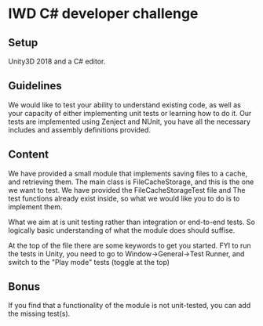 # IWD C# developer challenge

## Setup

Unity3D 2018 and a C# editor.

## Guidelines

We would like to test your ability to understand existing code, as well as your capacity of either implementing unit tests or learning how to do it. 
Our tests are implemented using Zenject and NUnit, you have all the necessary includes and assembly definitions provided. 

## Content

We have provided a small module that implements saving files to a cache, and retrieving them. 
The main class is FileCacheStorage, and this is the one we want to test. 
We have provided the FileCacheStorageTest file and The test functions already exist inside, so what we would like you to do is to implement them.

What we aim at is unit testing rather than integration or end-to-end tests. So logically basic understanding of what the module does should suffise. 

At the top of the file there are some keywords to get you started. 
FYI to run the tests in Unity, you need to go to Window->General->Test Runner, and switch to the "Play mode" tests (toggle at the top)

## Bonus 

If you find that a functionality of the module is not unit-tested, you can add the missing test(s).